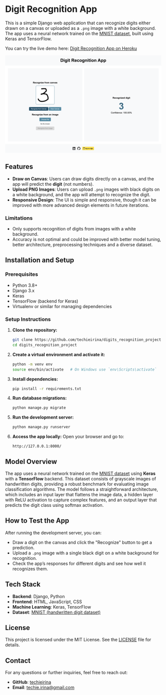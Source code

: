 # Digit Recognition App

This is a simple Django web application that can recognize digits either drawn on a canvas or uploaded as a `.png` image with a white background. The app uses a neural network trained on the [MNIST dataset](http://yann.lecun.com/exdb/mnist/), built using Keras and TensorFlow.

You can try the live demo here: [Digit Recognition App on Heroku](https://digits-recognition-3731384318ce.herokuapp.com/)

![Screenshot of the app](recognition/static/recognition/images/screenshot.png)

## Features

- **Draw on Canvas**: Users can draw digits directly on a canvas, and the app will predict the **digit** (not numbers).
- **Upload PNG Images**: Users can upload `.png` images with black digits on a white background, and the app will attempt to recognize the digit.
- **Responsive Design**: The UI is simple and responsive, though it can be improved with more advanced design elements in future iterations.

### Limitations
- Only supports recognition of digits from images with a white background.
- Accuracy is not optimal and could be improved with better model tuning, better architecture, preprocessing techniques and a diverse dataset.

## Installation and Setup

### Prerequisites
- Python 3.8+
- Django 3.x
- Keras
- TensorFlow (backend for Keras)
- Virtualenv or similar for managing dependencies

### Setup Instructions

1. **Clone the repository:**
    ```bash
    git clone https://github.com/techieirina/digits_recognition_project.git
    cd digits_recognition_project
    ```

2. **Create a virtual environment and activate it:**
    ```bash
    python -m venv env
    source env/bin/activate   # On Windows use `env\Scripts\activate`
    ```

3. **Install dependencies:**
    ```bash
    pip install -r requirements.txt
    ```

4. **Run database migrations:**
    ```bash
    python manage.py migrate
    ```

5. **Run the development server:**
    ```bash
    python manage.py runserver
    ```

6. **Access the app locally:**
    Open your browser and go to:
    ```
    http://127.0.0.1:8000/
    ```

## Model Overview

The app uses a neural network trained on the [MNIST dataset](http://yann.lecun.com/exdb/mnist/) using **Keras** with a **TensorFlow** backend. This dataset consists of grayscale images of handwritten digits, providing a robust benchmark for evaluating image classification algorithms. The model follows a straightforward architecture, which includes an input layer that flattens the image data, a hidden layer with ReLU activation to capture complex features, and an output layer that predicts the digit class using softmax activation.

## How to Test the App

After running the development server, you can:

- Draw a digit on the canvas and click the "Recognize" button to get a prediction.
- Upload a `.png` image with a single black digit on a white background for recognition.
- Check the app’s responses for different digits and see how well it recognizes them.

## Tech Stack

- **Backend**: Django, Python
- **Frontend**: HTML, JavaScript, CSS
- **Machine Learning**: Keras, TensorFlow
- **Dataset**: [MNIST (handwritten digit dataset)](http://yann.lecun.com/exdb/mnist/)

## License

This project is licensed under the MIT License. See the [LICENSE](LICENSE) file for details.

## Contact

For any questions or further inquiries, feel free to reach out:

- **GitHub**: [techieirina](https://github.com/techieirina)
- **Email**: techie.irina@gmail.com
